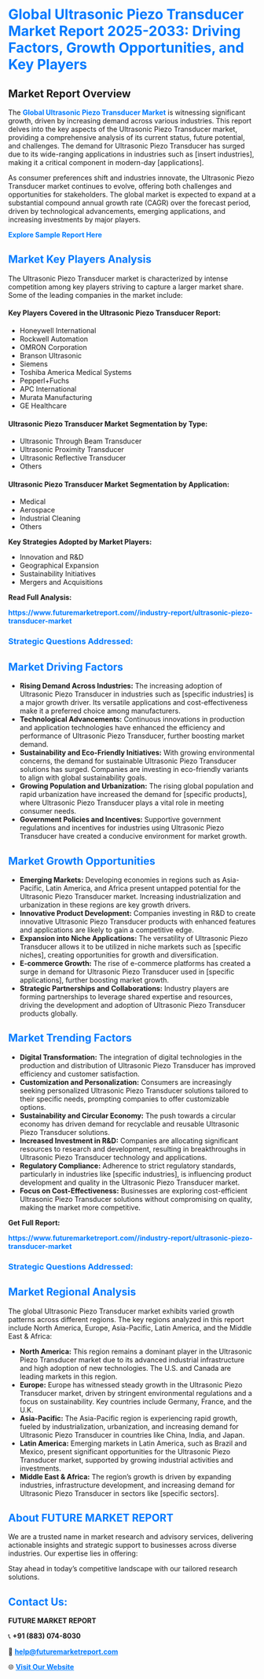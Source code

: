 <h1 style="color: #007BFF;">Global Ultrasonic Piezo Transducer Market Report 2025-2033: Driving Factors, Growth Opportunities, and Key Players</h1>

<section id="overview">
<h2>Market Report Overview</h2>
<p>The <a href="https://www.futuremarketreport.com//industry-report/ultrasonic-piezo-transducer-market" style="color: #007BFF; text-decoration: none;"><strong>Global Ultrasonic Piezo Transducer Market</strong></a> is witnessing significant growth, driven by increasing demand across various industries. This report delves into the key aspects of the Ultrasonic Piezo Transducer market, providing a comprehensive analysis of its current status, future potential, and challenges. The demand for Ultrasonic Piezo Transducer has surged due to its wide-ranging applications in industries such as [insert industries], making it a critical component in modern-day [applications].</p>
<p>As consumer preferences shift and industries innovate, the Ultrasonic Piezo Transducer market continues to evolve, offering both challenges and opportunities for stakeholders. The global market is expected to expand at a substantial compound annual growth rate (CAGR) over the forecast period, driven by technological advancements, emerging applications, and increasing investments by major players.</p>
</section>

<section id="overview">
<p><a href="https://www.futuremarketreport.com//request-sample/reportId=81421" style="color: #007BFF; text-decoration: none;"><strong>Explore Sample Report Here</strong></a></p>
</section>

<section id="key-players">
<h2 style="color: #007BFF;">Market Key Players Analysis</h2>
<p>The Ultrasonic Piezo Transducer market is characterized by intense competition among key players striving to capture a larger market share. Some of the leading companies in the market include:</p>
<h4>Key Players Covered in the Ultrasonic Piezo Transducer Report:</h4>
<ul><li>Honeywell International</li><li>Rockwell Automation</li><li>OMRON Corporation</li><li>Branson Ultrasonic</li><li>Siemens</li><li>Toshiba America Medical Systems</li><li>Pepperl+Fuchs</li><li>APC International</li><li>Murata Manufacturing</li><li>GE Healthcare</li></ul>
<h4>Ultrasonic Piezo Transducer Market Segmentation by Type:</h4>
<ul><li>Ultrasonic Through Beam Transducer</li><li>Ultrasonic Proximity Transducer</li><li>Ultrasonic Reflective Transducer</li><li>Others</li></ul>

<h4>Ultrasonic Piezo Transducer Market Segmentation by Application:</h4>
<ul><li>Medical</li><li>Aerospace</li><li>Industrial Cleaning</li><li>Others</li></ul>
<p><strong>Key Strategies Adopted by Market Players:</strong></p>
<ul>
<li>Innovation and R&D</li>
<li>Geographical Expansion</li>
<li>Sustainability Initiatives</li>
<li>Mergers and Acquisitions</li>
</ul>
</section>

<section>
<p><strong>Read Full Analysis: </strong></p><a href="https://www.futuremarketreport.com//industry-report/ultrasonic-piezo-transducer-market" style="color: #007BFF; text-decoration: none;"><strong>https://www.futuremarketreport.com//industry-report/ultrasonic-piezo-transducer-market</strong></a>
<h3 style="color: #007BFF;">Strategic Questions Addressed:</h3>
</section>

<section id="driving-factors">
<h2 style="color: #007BFF;">Market Driving Factors</h2>
<ul>
<li><strong>Rising Demand Across Industries:</strong> The increasing adoption of Ultrasonic Piezo Transducer in industries such as [specific industries] is a major growth driver. Its versatile applications and cost-effectiveness make it a preferred choice among manufacturers.</li>
<li><strong>Technological Advancements:</strong> Continuous innovations in production and application technologies have enhanced the efficiency and performance of Ultrasonic Piezo Transducer, further boosting market demand.</li>
<li><strong>Sustainability and Eco-Friendly Initiatives:</strong> With growing environmental concerns, the demand for sustainable Ultrasonic Piezo Transducer solutions has surged. Companies are investing in eco-friendly variants to align with global sustainability goals.</li>
<li><strong>Growing Population and Urbanization:</strong> The rising global population and rapid urbanization have increased the demand for [specific products], where Ultrasonic Piezo Transducer plays a vital role in meeting consumer needs.</li>
<li><strong>Government Policies and Incentives:</strong> Supportive government regulations and incentives for industries using Ultrasonic Piezo Transducer have created a conducive environment for market growth.</li>
</ul>
</section>

<section id="growth-opportunities">
<h2 style="color: #007BFF;">Market Growth Opportunities</h2>
<ul>
<li><strong>Emerging Markets:</strong> Developing economies in regions such as Asia-Pacific, Latin America, and Africa present untapped potential for the Ultrasonic Piezo Transducer market. Increasing industrialization and urbanization in these regions are key growth drivers.</li>
<li><strong>Innovative Product Development:</strong> Companies investing in R&D to create innovative Ultrasonic Piezo Transducer products with enhanced features and applications are likely to gain a competitive edge.</li>
<li><strong>Expansion into Niche Applications:</strong> The versatility of Ultrasonic Piezo Transducer allows it to be utilized in niche markets such as [specific niches], creating opportunities for growth and diversification.</li>
<li><strong>E-commerce Growth:</strong> The rise of e-commerce platforms has created a surge in demand for Ultrasonic Piezo Transducer used in [specific applications], further boosting market growth.</li>
<li><strong>Strategic Partnerships and Collaborations:</strong> Industry players are forming partnerships to leverage shared expertise and resources, driving the development and adoption of Ultrasonic Piezo Transducer products globally.</li>
</ul>
</section>

<section id="trending-factors">
<h2 style="color: #007BFF;">Market Trending Factors</h2>
<ul>
<li><strong>Digital Transformation:</strong> The integration of digital technologies in the production and distribution of Ultrasonic Piezo Transducer has improved efficiency and customer satisfaction.</li>
<li><strong>Customization and Personalization:</strong> Consumers are increasingly seeking personalized Ultrasonic Piezo Transducer solutions tailored to their specific needs, prompting companies to offer customizable options.</li>
<li><strong>Sustainability and Circular Economy:</strong> The push towards a circular economy has driven demand for recyclable and reusable Ultrasonic Piezo Transducer solutions.</li>
<li><strong>Increased Investment in R&D:</strong> Companies are allocating significant resources to research and development, resulting in breakthroughs in Ultrasonic Piezo Transducer technology and applications.</li>
<li><strong>Regulatory Compliance:</strong> Adherence to strict regulatory standards, particularly in industries like [specific industries], is influencing product development and quality in the Ultrasonic Piezo Transducer market.</li>
<li><strong>Focus on Cost-Effectiveness:</strong> Businesses are exploring cost-efficient Ultrasonic Piezo Transducer solutions without compromising on quality, making the market more competitive.</li>
</ul>
</section>

<section>
<p><strong>Get Full Report: </strong></p><a href="https://www.futuremarketreport.com//industry-report/ultrasonic-piezo-transducer-market" style="color: #007BFF; text-decoration: none;"><strong>https://www.futuremarketreport.com//industry-report/ultrasonic-piezo-transducer-market</strong></a>
<h3 style="color: #007BFF;">Strategic Questions Addressed:</h3>
</section>


<section id="regional-analysis">
<h2 style="color: #007BFF;">Market Regional Analysis</h2>
<p>The global Ultrasonic Piezo Transducer market exhibits varied growth patterns across different regions. The key regions analyzed in this report include North America, Europe, Asia-Pacific, Latin America, and the Middle East & Africa:</p>
<ul>
<li><strong>North America:</strong> This region remains a dominant player in the Ultrasonic Piezo Transducer market due to its advanced industrial infrastructure and high adoption of new technologies. The U.S. and Canada are leading markets in this region.</li>
<li><strong>Europe:</strong> Europe has witnessed steady growth in the Ultrasonic Piezo Transducer market, driven by stringent environmental regulations and a focus on sustainability. Key countries include Germany, France, and the U.K.</li>
<li><strong>Asia-Pacific:</strong> The Asia-Pacific region is experiencing rapid growth, fueled by industrialization, urbanization, and increasing demand for Ultrasonic Piezo Transducer in countries like China, India, and Japan.</li>
<li><strong>Latin America:</strong> Emerging markets in Latin America, such as Brazil and Mexico, present significant opportunities for the Ultrasonic Piezo Transducer market, supported by growing industrial activities and investments.</li>
<li><strong>Middle East & Africa:</strong> The region’s growth is driven by expanding industries, infrastructure development, and increasing demand for Ultrasonic Piezo Transducer in sectors like [specific sectors].</li>
</ul>
</section>

<footer>
<h2 style="color: #007BFF;">About FUTURE MARKET REPORT</h2>
<p>We are a trusted name in market research and advisory services, delivering actionable insights and strategic support to businesses across diverse industries. Our expertise lies in offering:</p>

<p>Stay ahead in today’s competitive landscape with our tailored research solutions.</p>

<h2 style="color: #007BFF;">Contact Us:</h2>
<p><strong>FUTURE MARKET REPORT</strong></p>
<p>📞 <strong>+91 (883) 074-8030</strong></p>
<p>📧 <strong><a href="mailto:help@futuremarketreport.com" style="color: #007BFF;">help@futuremarketreport.com</a></strong></p>
<p>🌐 <strong><a href="https://www.futuremarketreport.com/" style="color: #007BFF;">Visit Our Website</a></strong></p>
</footer>